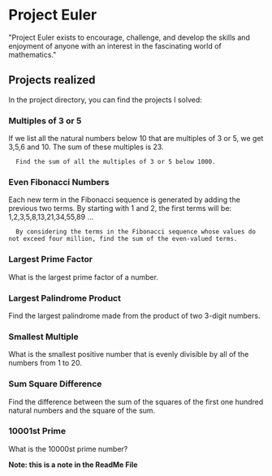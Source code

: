 # Project Euler

"Project Euler exists to encourage, challenge, and develop the skills and enjoyment of anyone with an interest in the fascinating world of mathematics."

## Projects realized

In the project directory, you can find the projects I solved:

### Multiples of 3 or 5

If we list all the natural numbers below 10 that are multiples of 3 or 5, we get 3,5,6 and 10. 
      The sum of these multiples is 23.

      Find the sum of all the multiples of 3 or 5 below 1000.

### Even Fibonacci Numbers

Each new term in the Fibonacci sequence is generated by adding the previous two terms. By starting with 1
      and 2, the first terms will be: 1,2,3,5,8,13,21,34,55,89 ...

      By considering the terms in the Fibonacci sequence whose values do not exceed four million, find the sum of the even-valued terms.

### Largest Prime Factor

What is the largest prime factor of a number.

### Largest Palindrome Product

Find the largest palindrome made from the product of two 3-digit numbers.

### Smallest Multiple

What is the smallest positive number that is evenly divisible by all of the numbers from 1 to 20.

### Sum Square Difference

Find the difference between the sum of the squares of the first one hundred natural numbers and the square of the sum.

### 10001st Prime

What is the 10000st prime number?

**Note: this is a note in the ReadMe File**
